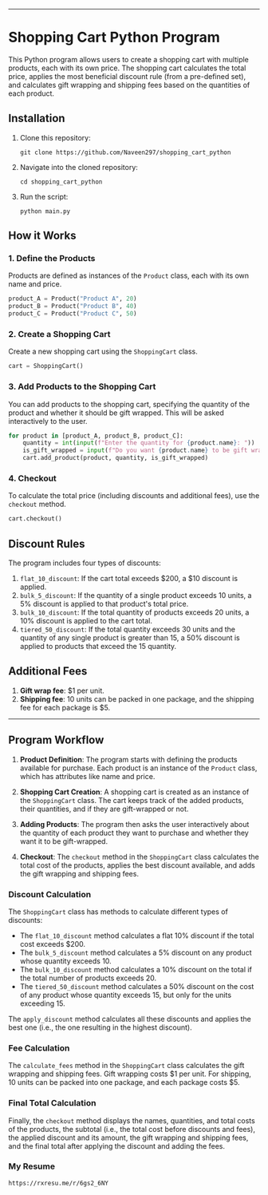 

---

# Shopping Cart Python Program

This Python program allows users to create a shopping cart with multiple products, each with its own price. The shopping cart calculates the total price, applies the most beneficial discount rule (from a pre-defined set), and calculates gift wrapping and shipping fees based on the quantities of each product.

## Installation

1. Clone this repository:
   ```
   git clone https://github.com/Naveen297/shopping_cart_python
   ```
2. Navigate into the cloned repository:
   ```
   cd shopping_cart_python
   ```
3. Run the script:
   ```
   python main.py
   ```

## How it Works

### 1. Define the Products

Products are defined as instances of the `Product` class, each with its own name and price. 

```python
product_A = Product("Product A", 20)
product_B = Product("Product B", 40)
product_C = Product("Product C", 50)
```

### 2. Create a Shopping Cart

Create a new shopping cart using the `ShoppingCart` class.

```python
cart = ShoppingCart()
```

### 3. Add Products to the Shopping Cart

You can add products to the shopping cart, specifying the quantity of the product and whether it should be gift wrapped. This will be asked interactively to the user.

```python
for product in [product_A, product_B, product_C]:
    quantity = int(input(f"Enter the quantity for {product.name}: "))
    is_gift_wrapped = input(f"Do you want {product.name} to be gift wrapped? (yes/no): ") == 'yes'
    cart.add_product(product, quantity, is_gift_wrapped)
```

### 4. Checkout

To calculate the total price (including discounts and additional fees), use the `checkout` method.

```python
cart.checkout()
```

## Discount Rules

The program includes four types of discounts:

1. `flat_10_discount`: If the cart total exceeds $200, a $10 discount is applied.
2. `bulk_5_discount`: If the quantity of a single product exceeds 10 units, a 5% discount is applied to that product's total price.
3. `bulk_10_discount`: If the total quantity of products exceeds 20 units, a 10% discount is applied to the cart total.
4. `tiered_50_discount`: If the total quantity exceeds 30 units and the quantity of any single product is greater than 15, a 50% discount is applied to products that exceed the 15 quantity.

## Additional Fees

1. **Gift wrap fee**: $1 per unit.
2. **Shipping fee**: 10 units can be packed in one package, and the shipping fee for each package is $5.

---

## Program Workflow

1. **Product Definition**: The program starts with defining the products available for purchase. Each product is an instance of the `Product` class, which has attributes like name and price.

2. **Shopping Cart Creation**: A shopping cart is created as an instance of the `ShoppingCart` class. The cart keeps track of the added products, their quantities, and if they are gift-wrapped or not.

3. **Adding Products**: The program then asks the user interactively about the quantity of each product they want to purchase and whether they want it to be gift-wrapped.

4. **Checkout**: The `checkout` method in the `ShoppingCart` class calculates the total cost of the products, applies the best discount available, and adds the gift wrapping and shipping fees.

### Discount Calculation

The `ShoppingCart` class has methods to calculate different types of discounts:

- The `flat_10_discount` method calculates a flat 10% discount if the total cost exceeds $200.
- The `bulk_5_discount` method calculates a 5% discount on any product whose quantity exceeds 10.
- The `bulk_10_discount` method calculates a 10% discount on the total if the total number of products exceeds 20.
- The `tiered_50_discount` method calculates a 50% discount on the cost of any product whose quantity exceeds 15, but only for the units exceeding 15.

The `apply_discount` method calculates all these discounts and applies the best one (i.e., the one resulting in the highest discount).

### Fee Calculation

The `calculate_fees` method in the `ShoppingCart` class calculates the gift wrapping and shipping fees. Gift wrapping costs $1 per unit. For shipping, 10 units can be packed into one package, and each package costs $5.

### Final Total Calculation

Finally, the `checkout` method displays the names, quantities, and total costs of the products, the subtotal (i.e., the total cost before discounts and fees), the applied discount and its amount, the gift wrapping and shipping fees, and the final total after applying the discount and adding the fees.
### My Resume
```
https://rxresu.me/r/6gs2_6NY
```
